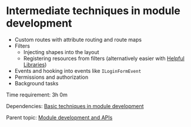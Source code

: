 # Intermediate techniques in module development



- Custom routes with attribute routing and route maps
- Filters
	- Injecting shapes into the layout
	- Registering resources from filters (alternatively easier with [Helpful Libraries](https://github.com/Lombiq/Helpful-Libraries/blob/orchard-core-preview/Docs/ResourceManagementLibraries.md))
- Events and hooking into events like `ILoginFormEvent`
- Permissions and authorization
- Background tasks

Time requirement: 3h 0m

Dependencies: [Basic techniques in module development](BasicTechniquesInModuleDevelopment)

Parent topic: [Module development and APIs](./)